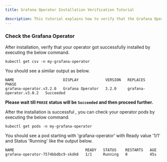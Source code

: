 ```yaml
---
title: Grafana Operator Installation Verification Tutorial

description: This tutorial explains how to verify that the Grafana Operator got installed properly in the namespace
---
```


### Check the Grafana Operator 

After installation, verify that your operator got successfully installed by executing the below command.

```execute
kubectl get csv -n my-grafana-operator
```

You should see a similar output as below.

```output
NAME                      DISPLAY            VERSION   REPLACES                  PHASE
grafana-operator.v3.2.0   Grafana Operator   3.2.0     grafana-operator.v3.0.2   Succeeded
```

**Please wait till `PHASE` status will be `Succeeded` and then proceed further.**

After the installation is successful , you can check your operator pods by executing the below command.

```execute
kubectl get pods -n my-grafana-operator
```

You should see a pod starting with 'grafana-operator' with Ready value '1/1' and Status 'Running' like the output below.

```output
NAME                                READY   STATUS    RESTARTS   AGE
grafana-operator-7574bbdbc9-skdk8   1/1     Running   0          45s
```

